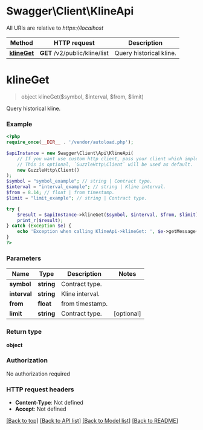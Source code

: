 # Swagger\Client\KlineApi

All URIs are relative to *https://localhost*

Method | HTTP request | Description
------------- | ------------- | -------------
[**klineGet**](KlineApi.md#klineGet) | **GET** /v2/public/kline/list | Query historical kline.


# **klineGet**
> object klineGet($symbol, $interval, $from, $limit)

Query historical kline.

### Example
```php
<?php
require_once(__DIR__ . '/vendor/autoload.php');

$apiInstance = new Swagger\Client\Api\KlineApi(
    // If you want use custom http client, pass your client which implements `GuzzleHttp\ClientInterface`.
    // This is optional, `GuzzleHttp\Client` will be used as default.
    new GuzzleHttp\Client()
);
$symbol = "symbol_example"; // string | Contract type.
$interval = "interval_example"; // string | Kline interval.
$from = 8.14; // float | from timestamp.
$limit = "limit_example"; // string | Contract type.

try {
    $result = $apiInstance->klineGet($symbol, $interval, $from, $limit);
    print_r($result);
} catch (Exception $e) {
    echo 'Exception when calling KlineApi->klineGet: ', $e->getMessage(), PHP_EOL;
}
?>
```

### Parameters

Name | Type | Description  | Notes
------------- | ------------- | ------------- | -------------
 **symbol** | **string**| Contract type. |
 **interval** | **string**| Kline interval. |
 **from** | **float**| from timestamp. |
 **limit** | **string**| Contract type. | [optional]

### Return type

**object**

### Authorization

No authorization required

### HTTP request headers

 - **Content-Type**: Not defined
 - **Accept**: Not defined

[[Back to top]](#) [[Back to API list]](../../README.md#documentation-for-api-endpoints) [[Back to Model list]](../../README.md#documentation-for-models) [[Back to README]](../../README.md)

